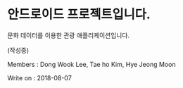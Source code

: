 # 안드로이드 프로젝트입니다.

문화 데이터를 이용한 관광 애플리케이션입니다.

(작성중)

Members : Dong Wook Lee, Tae ho Kim, Hye Jeong Moon

Write on : 2018-08-07